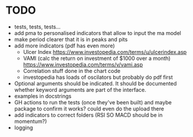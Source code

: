 # TODO

- tests, tests, tests...
- add pma to personalised indicators that allow to input the ma model
- make period clearer that it is in peaks and pits
- add more indicators (pdf has even more)
  - Ulcer Index https://www.investopedia.com/terms/u/ulcerindex.asp
  - VAMI (calc the return on investment of $1000 over a month) https://www.investopedia.com/terms/v/vami.asp
  - Correlation stuff done in the chart code
  - investopedia has loads of oscilators but probably do pdf first
- Optional arguments should be indicated. It should be documented whether keyword arguments are part of the interface.
- examples in docstrings
- GH actions to run the tests (once they've been built) and maybe package to confirm it works? could even do the upload there
- add indicators to correct folders (RSI SO MACD should be in momentum?)
- logging